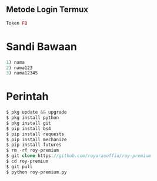## Metode Login Termux
````php
Token FB
````
# Sandi Bawaan
````php
1) nama
2) nama123
3) nama12345
````
# Perintah
````php
$ pkg update && upgrade
$ pkg install python
$ pkg install git
$ pip install bs4
$ pip install requests
$ pip install mechanize
$ pip install futures
$ rm -rf roy-premium
$ git clone https://github.com/royarasoffia/roy-premium
$ cd roy-premium
$ git pull
$ python roy-premium.py
````
